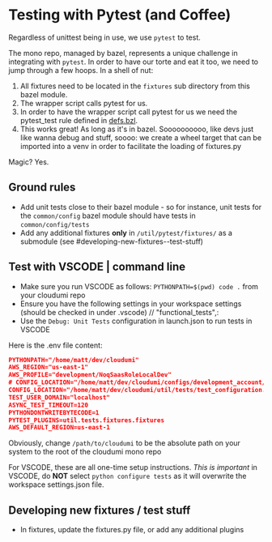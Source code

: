 # Testing with Pytest (and Coffee)

Regardless of unittest being in use, we use `pytest` to test.

The mono repo, managed by bazel, represents a unique challenge in integrating with `pytest`. In order to have our torte and eat it too, we need to jump through a few hoops. In a shell of nut:

1. All fixtures need to be located in the `fixtures` sub directory from this bazel module.
2. The wrapper script calls pytest for us.
3. In order to have the wrapper script call pytest for us we need the pytest_test rule defined in [defs.bzl](defs.bzl).
4. This works great! As long as it's in bazel. Soooooooooo, like devs just like wanna debug and stuff, soooo: we create a wheel target that can be imported into a venv in order to facilitate the loading of fixtures.py

Magic? Yes.

## Ground rules

- Add unit tests close to their bazel module - so for instance, unit tests for the `common/config` bazel module should have tests in `common/config/tests`
- Add any additional fixtures **only** in `/util/pytest/fixtures/` as a submodule (see #developing-new-fixtures--test-stuff)

## Test with VSCODE | command line

- Make sure you run VSCODE as follows: `PYTHONPATH=$(pwd) code .` from your cloudumi repo
- Ensure you have the following settings in your workspace settings (should be checked in under .vscode) // "functional_tests",:
- Use the `Debug: Unit Tests` configuration in launch.json to run tests in VSCODE

Here is the .env file content:

```json
PYTHONPATH="/home/matt/dev/cloudumi"
AWS_REGION="us-east-1"
AWS_PROFILE="development/NoqSaasRoleLocalDev"
# CONFIG_LOCATION="/home/matt/dev/cloudumi/configs/development_account/saas_development.yaml"  -- Use this for functional tests
CONFIG_LOCATION="/home/matt/dev/cloudumi/util/tests/test_configuration.yaml"
TEST_USER_DOMAIN="localhost"
ASYNC_TEST_TIMEOUT=120
PYTHONDONTWRITEBYTECODE=1
PYTEST_PLUGINS=util.tests.fixtures.fixtures
AWS_DEFAULT_REGION=us-east-1
```

Obviously, change `/path/to/cloudumi` to be the absolute path on your system to the root of the cloudumi mono repo

For VSCODE, these are all one-time setup instructions. _This is important_ in VSCODE, do **NOT** select `python configure tests` as it will overwrite the workspace settings.json file.

## Developing new fixtures / test stuff

- In fixtures, update the fixtures.py file, or add any additional plugins
